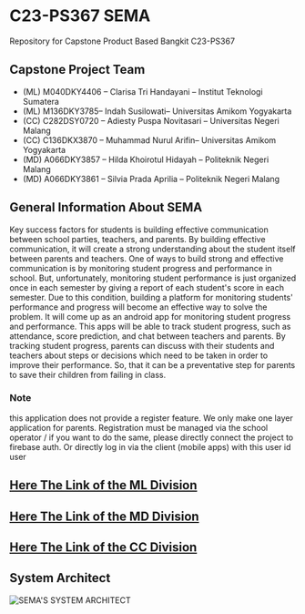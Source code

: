# C23-PS367 SEMA 
Repository for Capstone Product Based Bangkit C23-PS367

## Capstone Project Team

- (ML) M040DKY4406 – Clarisa Tri Handayani – Institut Teknologi Sumatera
- (ML) M136DKY3785– Indah Susilowati– Universitas Amikom Yogyakarta
- (CC) C282DSY0720 – Adiesty Puspa Novitasari – Universitas Negeri Malang
- (CC) C136DKX3870 – Muhammad Nurul Arifin– Universitas Amikom Yogyakarta
- (MD) A066DKY3857 – Hilda Khoirotul Hidayah – Politeknik Negeri Malang
- (MD) A066DKY3861 – Silvia Prada Aprilia – Politeknik Negeri Malang

## General Information About SEMA

Key success factors for students is building effective communication between school parties, teachers, and parents. By building effective communication, it will create a strong understanding about the student itself between parents and teachers. One of ways to build strong and effective communication is by monitoring student progress and performance in school. But, unfortunately, monitoring student performance is just organized once in each semester by giving a report of each student's score in each semester. Due to this condition, building a platform for monitoring students' performance and progress will become an effective way to solve the problem. It will come up as an android app for monitoring student progress and performance. This apps will be able to track student progress, such as attendance, score prediction, and chat between teachers and parents. By tracking student progress, parents can discuss with their students and teachers about steps or decisions which need to be taken in order to improve their performance. So, that it can be a preventative step for parents to save their children from failing in class.
### Note
this application does not provide a register feature. We only make one layer application for parents. Registration must be managed via the school operator / if you want to do the same, please directly connect the project to firebase auth.
Or directly log in via the client (mobile apps) with this user id user

## [Here The Link of the ML Division](https://github.com/Nrulafind/SEMA/tree/ML)
## [Here The Link of the MD Division](https://github.com/Nrulafind/SEMA/tree/MD)
## [Here The Link of the CC Division](https://github.com/Nrulafind/SEMA/blob/CC/)
## System Architect 
![SEMA'S SYSTEM ARCHITECT ](https://github.com/Nrulafind/SEMA/assets/79900731/8d43ee87-7403-4303-8397-bef026ff5739)



